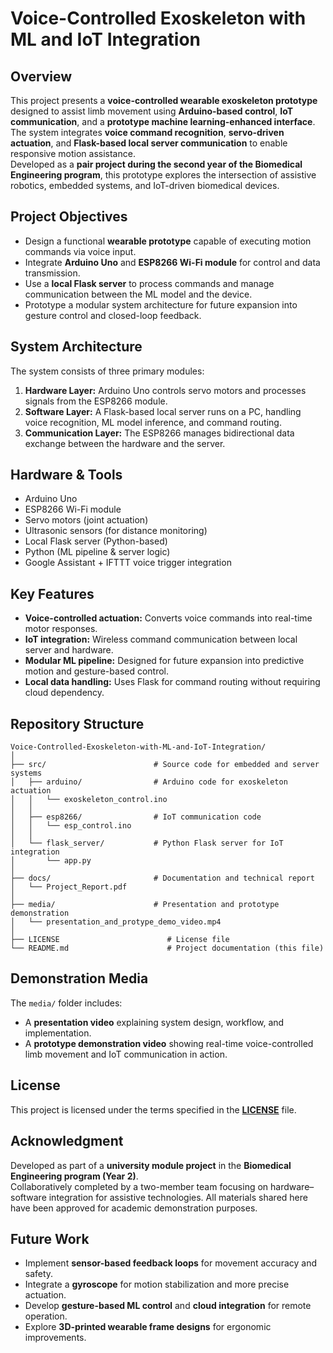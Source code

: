 # Voice-Controlled Exoskeleton with ML and IoT Integration

## Overview
This project presents a **voice-controlled wearable exoskeleton prototype** designed to assist limb movement using **Arduino-based control**, **IoT communication**, and a **prototype machine learning-enhanced interface**.  
The system integrates **voice command recognition**, **servo-driven actuation**, and **Flask-based local server communication** to enable responsive motion assistance.  
Developed as a **pair project during the second year of the Biomedical Engineering program**, this prototype explores the intersection of assistive robotics, embedded systems, and IoT-driven biomedical devices.

## Project Objectives
- Design a functional **wearable prototype** capable of executing motion commands via voice input.  
- Integrate **Arduino Uno** and **ESP8266 Wi-Fi module** for control and data transmission.  
- Use a **local Flask server** to process commands and manage communication between the ML model and the device.  
- Prototype a modular system architecture for future expansion into gesture control and closed-loop feedback.  

## System Architecture
The system consists of three primary modules:
1. **Hardware Layer:** Arduino Uno controls servo motors and processes signals from the ESP8266 module.  
2. **Software Layer:** A Flask-based local server runs on a PC, handling voice recognition, ML model inference, and command routing.  
3. **Communication Layer:** The ESP8266 manages bidirectional data exchange between the hardware and the server.

## Hardware & Tools
- Arduino Uno  
- ESP8266 Wi-Fi module  
- Servo motors (joint actuation)  
- Ultrasonic sensors (for distance monitoring)  
- Local Flask server (Python-based)  
- Python (ML pipeline & server logic)  
- Google Assistant + IFTTT voice trigger integration  

## Key Features
- **Voice-controlled actuation:** Converts voice commands into real-time motor responses.  
- **IoT integration:** Wireless command communication between local server and hardware.  
- **Modular ML pipeline:** Designed for future expansion into predictive motion and gesture-based control.  
- **Local data handling:** Uses Flask for command routing without requiring cloud dependency.  

## Repository Structure  
```
Voice-Controlled-Exoskeleton-with-ML-and-IoT-Integration/
│
├── src/                        # Source code for embedded and server systems
│   ├── arduino/                # Arduino code for exoskeleton actuation
│   │   └── exoskeleton_control.ino
│   │
│   ├── esp8266/                # IoT communication code
│   │   └── esp_control.ino
│   │
│   └── flask_server/           # Python Flask server for IoT integration
│       └── app.py
│
├── docs/                       # Documentation and technical report
│   └── Project_Report.pdf
│
├── media/                      # Presentation and prototype demonstration
│   └── presentation_and_protype_demo_video.mp4
│
├── LICENSE                        # License file  
└── README.md                      # Project documentation (this file)
```

## Demonstration Media
The `media/` folder includes:
- A **presentation video** explaining system design, workflow, and implementation.  
- A **prototype demonstration video** showing real-time voice-controlled limb movement and IoT communication in action.

## License  
This project is licensed under the terms specified in the **[LICENSE](./LICENSE)** file.

## Acknowledgment
Developed as part of a **university module project** in the **Biomedical Engineering program (Year 2)**.  
Collaboratively completed by a two-member team focusing on hardware–software integration for assistive technologies.
All materials shared here have been approved for academic demonstration purposes.

## Future Work
- Implement **sensor-based feedback loops** for movement accuracy and safety.
- Integrate a **gyroscope** for motion stabilization and more precise actuation. 
- Develop **gesture-based ML control** and **cloud integration** for remote operation.  
- Explore **3D-printed wearable frame designs** for ergonomic improvements.  
